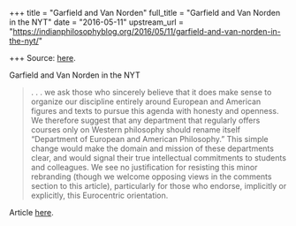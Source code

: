 +++
title = "Garfield and Van Norden"
full_title = "Garfield and Van Norden in the NYT"
date = "2016-05-11"
upstream_url = "https://indianphilosophyblog.org/2016/05/11/garfield-and-van-norden-in-the-nyt/"

+++
Source: [here](https://indianphilosophyblog.org/2016/05/11/garfield-and-van-norden-in-the-nyt/).

Garfield and Van Norden in the NYT

> . . . we ask those who sincerely believe that it does make sense to
> organize our discipline entirely around European and American figures
> and texts to pursue this agenda with honesty and openness. We
> therefore suggest that any department that regularly offers courses
> only on Western philosophy should rename itself “Department of
> European and American Philosophy.” This simple change would make the
> domain and mission of these departments clear, and would signal their
> true intellectual commitments to students and colleagues. We see no
> justification for resisting this minor rebranding (though we welcome
> opposing views in the comments section to this article), particularly
> for those who endorse, implicitly or explicitly, this Eurocentric
> orientation.



Article
[here](http://www.nytimes.com/2016/05/11/opinion/if-philosophy-wont-diversify-lets-call-it-what-it-really-is.html?action=click&pgtype=Homepage&version=Moth-Visible&moduleDetail=inside-nyt-region-4&module=inside-nyt-region&region=inside-nyt-region&WT.nav=inside-nyt-region).


